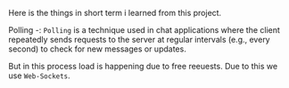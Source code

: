 Here is the things in short term i learned from this project.

Polling -: `Polling` is a technique used in chat applications where the client repeatedly sends requests to the server at regular intervals (e.g., every second) to check for new messages or updates.

But in this process load is happening due to free reeuests. Due to this we use `Web-Sockets`.

